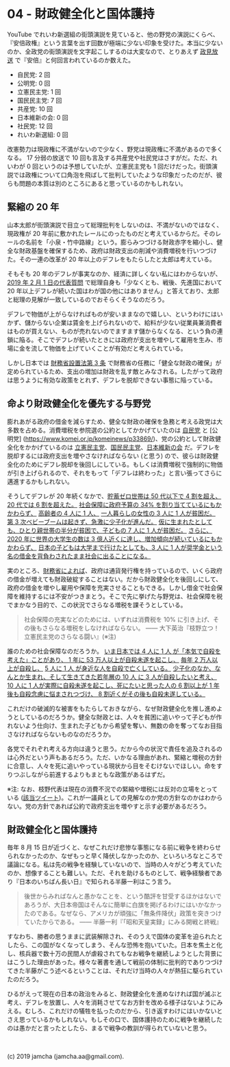 

# 04 - 財政健全化と国体護持

YouTube でれいわ新選組の街頭演説を見ていると、他の野党の演説にくらべ、『安倍政権』という言葉を出す回数が極端に少ない印象を受けた。本当に少ないのか、全政党の街頭演説を文字起こしするのは大変なので、とりあえず [政見放送](https://www.buzzfeed.com/jp/kotahatachi/text-2019-seiken) で『安倍』と何回言われているのか数えた。

- 自民党: 2 回
- 公明党: 0 回
- 立憲民主党: 1 回
- 国民民主党: 7 回
- 共産党: 10 回
- 日本維新の会: 0 回
- 社民党: 12 回
- れいわ新選組: 0 回

改憲勢力は現政権に不満がないので少なく、野党は現政権に不満があるので多くなる。 17 分弱の放送で 10 回も言及する共産党や社民党はさすがだ。ただ、れいわが 0 回というのは予想していたが、立憲民主党も 1 回だけだった。街頭演説では政権について口角泡を飛ばして批判していたような印象だったのだが、彼らも問題の本質は別のところにあると思っているのかもしれない。

## 緊縮の 20 年

山本太郎が街頭演説で目立って総理批判をしないのは、不満がないのではなく、現政権が 20 年前に敷かれたレールにのったものだと考えているからだ。そのレールの名前を「小泉・竹中路線」という。膨らみつづける財政赤字を縮小し、健全な財政基盤を確保するため、政府は財政支出の削減や消費増税を行いつづけた。その一連の改革が 20 年以上のデフレをもたらしたと太郎は考えている。

そもそも 20 年のデフレが事実なのか、経済に詳しくない私にはわからないが、 [2019 年 2 月 1 日の代表質問](https://youtu.be/cHKeRLdtb_c?t=714) で総理自身も「少なくとも、戦後、先進国において 20 年以上デフレが続いた国はわが国の他にはありません」と答えており、太郎と総理の見解が一致しているのでおそらくそうなのだろう。

デフレで物価が上がらなければものが安いままなので嬉しい、というわけにはいかず、儲からない企業は賃金を上げられないので、給料が少ない従業員兼消費者はものが買えない、ものが売れないのでますます儲からなくなる、という負の連鎖に陥る。そこでデフレが続いたときには政府が支出を増やして雇用を生み、市場に金を流して物価を上げていくことが有効だと考えられている。

しかし日本では [財務省設置法第 3 条](https://www.kantei.go.jp/jp/cyuo-syocho/990427honbu/zaimu-h.html) で財務省の任務に「健全な財政の確保」が定められているため、支出の増加は財政を乱す敵とみなされる。したがって政府は思うように有効な政策をとれず、デフレを脱却できない事態に陥っている。

## 命より財政健全化を優先する与野党

膨れあがる政府の借金を減らすため、健全な財政の確保を急務と考える政党は大多数を占める。消費増税を参院選の公約としてかかげていたのは [自民党](https://www.tokyo-np.co.jp/article/senkyo/kokusei201907/kou/CK2019070302100032.html) と [公明党] (https://www.komei.or.jp/komeinews/p33869/)、党の公約として財政健全化をかかげているのは [立憲民主党](https://cdp-japan.jp/policy/01)、[国民民主党](https://www.dpfp.or.jp/about-dpfp/policies)、[日本維新の会](https://o-ishin.jp/policy/act04/) だ。デフレを脱却するには政府支出を増やさなければならない (と思う) ので、彼らは財政健全化のためにデフレ脱却を後回しにしている。もしくは消費増税で強制的に物価が引き上げられるので、それをもって「デフレは終わった」と言い張ってさらに邁進するかもしれない。

そうしてデフレが 20 年続くなかで、[貯蓄ゼロ世帯は 50 代以下で 4 割を超え、 20 代では 6 割を超えた。](https://www.taro-yamamoto.jp/national-diet/7738/attachment/%E5%B9%B4%E9%BD%A2%E5%88%A5%E3%81%AE%E8%B2%AF%E8%93%84%E3%82%BC%E3%83%AD%E4%B8%96%E5%B8%AF) [社会保障に政府予算の 34% を割り当てているにもかかわらず、](https://www.jiji.com/jc/graphics?p=ve_pol_yosanzaisei20181221j-01-w450) [高齢者の 4 人に 1 人、](https://toyokeizai.net/articles/-/221708?page=4) [一人暮らしの女性の 3 人に 1 人が貧困だ。](https://www.mizuho-ir.co.jp/publication/contribution/2018/denkirengo1801_01.html) [第 3 次ベビーブームは起きず、急激に少子化が進んだ。](https://ja.wikipedia.org/wiki/%E5%9B%A3%E5%A1%8A%E3%82%B8%E3%83%A5%E3%83%8B%E3%82%A2#%E6%B6%88%E3%81%88%E3%81%9F%E7%AC%AC%E4%B8%89%E6%AC%A1%E3%83%99%E3%83%93%E3%83%BC%E3%83%96%E3%83%BC%E3%83%A0) [仮に生まれたとしても、ひとり親世帯の半分が貧困で、子どもの 7 人に 1 人が貧困だ。](https://toyokeizai.net/articles/-/221708) [さらに、2020 年に世界の大学生の数は 3 億人近くに達し、増加傾向が続いているにもかかわらず、](https://www.kantei.go.jp/jp/singi/kyouikusaisei/bunka/dai1/dai3/siryou1.pdf) [日本の子どもは大学まで行けたとしても、3 人に 1 人が奨学金という名の借金を背負わされたまま社会に出ることになる。](https://www.jasso.go.jp/about/ir/minkari/\_\_icsFiles/afieldfile/2019/03/25/31minkari_ir_2.pdf)

実のところ、[財務省によれば](https://www.mof.go.jp/about_mof/other/other/rating/p140430.htm)、政府は通貨発行権を持っているので、いくら政府の借金が増えても財政破綻することはない。だから財政健全化を後回しにして、政府の借金を増やし雇用や保障を充実させることもできる。しかし借金で社会保障を維持するには不安がつきまとう。そこで先に挙げた与野党は、社会保障を税でまかなう目的で、この状況でさらなる増税を課そうとしている。

> 社会保障の充実などのためには、いずれは消費税を 10% に引き上げ、その後もさらなる増税をしなければならない。 ―― 大下英治『枝野立つ！立憲民主党のさらなる闘い』(※注)

誰のための社会保障なのだろうか。 [いま日本では 4 人に 1 人 が「本気で自殺を考えた」ことがあり、 1 年に 53 万人以上が自殺未遂を起こし、](https://www.nippon-foundation.or.jp/media/archives/2018/news/pr/2016/img/102/2.pdf) [毎年 2 万人以上が自殺し、](https://www.npa.go.jp/safetylife/seianki/jisatsu/H30/H30_jisatunojoukyou.pdf) [5 人に 1 人 が身近な人を自殺で亡くしている。](https://www.nippon-foundation.or.jp/media/archives/2018/news/pr/2016/img/102/2.pdf) [少子化のなか、なんとか生まれ、そして生きてきた若年層の 10 人 に 3 人が自殺したいと考え、 10 人に 1 人が実際に自殺未遂を起こし、死にたいと思った人の 6 割以上が 1 年後も自殺念慮に悩まされつづけ、 8 割近くがその後も自殺未遂している。](https://www.nippon-foundation.or.jp/app/uploads/2019/03/wha_pro_sui_mea_10-1.pdf)

これだけの破滅的な被害をもたらしておきながら、なぜ財政健全化を推し進めようとしているのだろうか。健全な財政とは、人々を貧困に追いやって子どもが作れないよう仕向け、生まれた子どもから希望を奪い、無数の命を奪ってなお目指さなければならないものなのだろうか。

各党でそれぞれ考える方向は違うと思う。だから今の状況で責任を追及されるのは心外だという声もあるだろう。ただ、いかなる理由があれ、緊縮と増税の方針に合意し、人々を死に追いやっている現状から目をそむけないでほしい。命をすりつぶしながら前進するよりもまともな政策があるはずだ。

※注: なお、枝野代表は現在の消費不況での緊縮や増税には反対の立場をとっている ([該当ツイート](https://twitter.com/edanoyukio0531/status/985749869766762496))。これが一議員としての見解なのか党の方針なのかはわからない。党の方針であれば公約で政府支出を増やすと示す必要があるだろう。

## 財政健全化と国体護持

毎年 8 月 15 日が近づくと、なぜこれだけ悲惨な事態になる前に戦争を終わらせられなかったのか、なぜもっと早く降伏しなかったのか、といろいろなところで議論になる。私は先の戦争を経験していないので、当時の人々がどう考えていたのか、想像することも難しい。ただ、それを助けるものとして、戦争経験者であり『日本のいちばん長い日』で知られる半藤一利はこう言う。

> 後世からみればなんと愚かなことを、という酷評を甘受するほかはないであろうが、大日本帝国はそんなに簡単に白旗を掲げるわけにはいかなかったのである。なぜなら、アメリカが頑強に「無条件降伏」政策を突きつけていたからである。 ―― 半藤一利『「昭和天皇実録」にみる開戦と終戦』

すなわち、勝者の思うままに武装解除され、そのうえで国体の変革を迫られたとしたら、この国がなくなってしまう、そんな恐怖を抱いていた。日本を焦土と化し、核兵器で数十万の民間人が虐殺されてもなお戦争を継続しようとした背景にはこうした理由があった。様々な著書を通して戦前の体制に批判的でありつづけてきた半藤がこう述べるということは、それだけ当時の人々が熱狂に駆られていたのだろう。

ひるがえって現在の日本の政治をみると、財政健全化を進めなければ国が滅ぶと考え、デフレを放置し、人々を消耗させてなお方針を改める様子はないようにみえる。むしろ、これだけの犠牲を払ったのだから、引き返すわけにはいかないとさえ思っているかもしれない。もしその口で、国体護持のために戦争を継続したのは愚かだと言ったとしたら、まるで戦争の教訓が得られていないと思う。

<br>
<br>
(c) 2019 jamcha (jamcha.aa@gmail.com).

